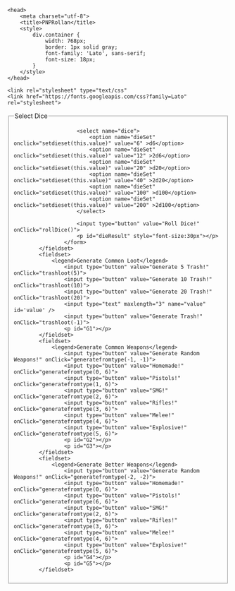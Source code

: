 <!DOCTYPE html>
<html>

	<head>
		<meta charset="utf-8">
		<title>PNPRollan</title>
		<style>
			div.container {
				width: 768px;
				border: 1px solid gray;
				font-family: 'Lato', sans-serif;
				font-size: 18px;
			}
		</style>
	</head>
    
	<link rel="stylesheet" type="text/css"
	<link href="https://fonts.googleapis.com/css?family=Lato" rel="stylesheet">

<body>
<div class="container">
			<fieldset>
				<legend>Select Dice</legend>
					<form>


						<select name="dice">
							<option name="dieSet" onclick="setdieset(this.value)" value="6" >d6</option>
							<option name="dieSet" onclick="setdieset(this.value)" value="12" >2d6</option>
							<option name="dieSet" onclick="setdieset(this.value)" value="20" >d20</option>
							<option name="dieSet" onclick="setdieset(this.value)" value="40" >2d20</option>
							<option name="dieSet" onclick="setdieset(this.value)" value="100" >d100</option>
							<option name="dieSet" onclick="setdieset(this.value)" value="200" >2d100</option>
						</select>
						
						<input type="button" value="Roll Dice!" onClick="rollDice()">
						<p id="dieResult" style="font-size:30px"></p>
					</form>
			</fieldset>
			<fieldset>
				<legend>Generate Common Loot</legend>
					<input type="button" value="Generate 5 Trash!" onClick="trashloot(5)">
					<input type="button" value="Generate 10 Trash!" onClick="trashloot(10)">
					<input type="button" value="Generate 20 Trash!" onClick="trashloot(20)">
					<input type="text" maxlength="3" name="value" id='value' />
					<input type="button" value="Generate Trash!" onClick="trashloot(-1)">
					<p id="G1"></p>
			</fieldset>
			<fieldset>
				<legend>Generate Common Weapons</legend>
					<input type="button" value="Generate Random Weapons!" onClick="generatefromtype(-1, -1)">
					<input type="button" value="Homemade!" onClick="generatefromtype(0, 6)">
					<input type="button" value="Pistols!" onClick="generatefromtype(1, 6)">
					<input type="button" value="SMG!" onClick="generatefromtype(2, 6)">
					<input type="button" value="Rifles!" onClick="generatefromtype(3, 6)">
					<input type="button" value="Melee!" onClick="generatefromtype(4, 6)">
					<input type="button" value="Explosive!" onClick="generatefromtype(5, 6)">
					<p id="G2"></p>
					<p id="G3"></p>
			</fieldset>
			<fieldset>
				<legend>Generate Better Weapons</legend>
					<input type="button" value="Generate Random Weapons!" onClick="generatefromtype(-2, -2)">
					<input type="button" value="Homemade!" onClick="generatefromtype(0, 6)">
					<input type="button" value="Pistols!" onClick="generatefromtype(6, 6)">
					<input type="button" value="SMG!" onClick="generatefromtype(2, 6)">
					<input type="button" value="Rifles!" onClick="generatefromtype(3, 6)">
					<input type="button" value="Melee!" onClick="generatefromtype(4, 6)">
					<input type="button" value="Explosive!" onClick="generatefromtype(5, 6)">
					<p id="G4"></p>
					<p id="G5"></p>
			</fieldset>
</div>
<script src="fallout_wl.js"></script>
<script src="itemlists.js"></script>
<script src="PnPRollan.js"></script>
		</body>
</html>